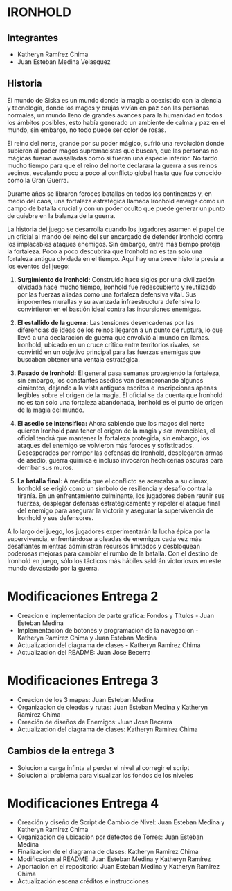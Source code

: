 # IRONHOLD

## Integrantes
- Katheryn Ramírez Chima
- Juan Esteban Medina Velasquez

## Historia
 
El mundo de Siska es un mundo donde la magia a coexistido con la ciencia y tecnología, donde los magos y brujas vivían en paz con las personas normales, un mundo lleno de grandes avances para la humanidad en todos los ámbitos posibles, esto había generado un ambiente de calma y paz en el mundo, sin embargo, no todo puede ser color de rosas.

El reino del norte, grande por su poder mágico, sufrió una revolución donde subieron al poder magos supremacistas que buscan, que las personas no mágicas fueran avasalladas como si fueran una especie inferior. No tardo mucho tiempo para que el reino del norte declarara la guerra a sus reinos vecinos, escalando poco a poco al conflicto global hasta que fue conocido como la Gran Guerra.

Durante años se libraron feroces batallas en todos los continentes y, en medio del caos, una fortaleza estratégica llamada Ironhold emerge como un campo de batalla crucial y con un poder oculto que puede generar un punto de quiebre en la balanza de la guerra.

La historia del juego se desarrolla cuando los jugadores asumen el papel de un oficial al mando del reino del sur encargado de defender Ironhold contra los implacables ataques enemigos. Sin embargo, entre más tiempo proteja la fortaleza. Poco a poco descubrirá que Ironhold no es tan solo una fortaleza antigua olvidada en el tiempo. Aquí hay una breve historia previa a los eventos del juego:

1. **Surgimiento de Ironhold:** Construido hace siglos por una civilización olvidada hace mucho tiempo, Ironhold fue redescubierto y reutilizado por las fuerzas aliadas como una fortaleza defensiva vital. Sus imponentes murallas y su avanzada infraestructura defensiva lo convirtieron en el bastión ideal contra las incursiones enemigas.

2. **El estallido de la guerra:** Las tensiones desencadenas por las diferencias de ideas de los reinos llegaron a un punto de ruptura, lo que llevó a una declaración de guerra que envolvió al mundo en llamas. Ironhold, ubicado en un cruce crítico entre territorios rivales, se convirtió en un objetivo principal para las fuerzas enemigas que buscaban obtener una ventaja estratégica.

3. **Pasado de Ironhold:** El general pasa semanas protegiendo la fortaleza, sin embargo, los constantes asedios van desmoronando algunos cimientos, dejando a la vista antiguos escritos e inscripciones apenas legibles sobre el origen de la magia. El oficial se da cuenta que Ironhold no es tan solo una fortaleza abandonada, Ironhold es el punto de origen de la magia del mundo.

4. **El asedio se intensifica:** Ahora sabiendo que los magos del norte quieren Ironhold para tener el origen de la magia y ser invencibles, el oficial tendrá que mantener la fortaleza protegida, sin embargo, los ataques del enemigo se volvieron más feroces y sofisticados. Desesperados por romper las defensas de Ironhold, desplegaron armas de asedio, guerra química e incluso invocaron hechicerías oscuras para derribar sus muros.

5. **La batalla final**: A medida que el conflicto se acercaba a su clímax, Ironhold se erigió como un símbolo de resiliencia y desafío contra la tiranía. En un enfrentamiento culminante, los jugadores deben reunir sus fuerzas, desplegar defensas estratégicamente y repeler el ataque final del enemigo para asegurar la victoria y asegurar la supervivencia de Ironhold y sus defensores.

A lo largo del juego, los jugadores experimentarán la lucha épica por la supervivencia, enfrentándose a oleadas de enemigos cada vez más desafiantes mientras administran recursos limitados y desbloquean poderosas mejoras para cambiar el rumbo de la batalla. Con el destino de Ironhold en juego, sólo los tácticos más hábiles saldrán victoriosos en este mundo devastado por la guerra.

# Modificaciones Entrega 2
- Creacion e implementacion de parte grafica: Fondos y Títulos - Juan Esteban Medina
- Implementacion de botones y programacion de la navegacion - Katheryn Ramirez Chima y Juan Esteban Medina
- Actualizacion del diagrama de clases - Katheryn Ramirez Chima
- Actualizacion del README: Juan Jose Becerra

# Modificaciones Entrega 3
- Creacion de los 3 mapas: Juan Esteban Medina
- Organizacion de oleadas y rutas: Juan Esteban Medina y Katheryn Ramirez Chima
- Creación de diseños de Enemigos: Juan Jose Becerra
- Actualizacion del diagrama de clases: Katheryn Ramirez Chima

## Cambios de la entrega 3
 - Solucion a carga infinta al perder el nivel al corregir el script
 - Solucion al problema para visualizar los fondos de los niveles
 
 
# Modificaciones Entrega 4
- Creación y diseño de Script de Cambio de Nivel: Juan Esteban Medina y Katheryn Ramirez Chima
- Organizacion de ubicacion por defectos de Torres: Juan Esteban Medina
- Finalizacion de el diagrama de clases: Katheryn Ramirez Chima
- Modificacion al README: Juan Esteban Medina y Katheryn Ramírez 
- Aportacion en el repositorio: Juan Esteban Medina y Katheryn Ramirez Chima
- Actualización escena créditos e instrucciones 